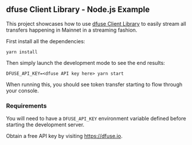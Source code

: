 ## dfuse Client Library - Node.js Example

This project showcases how to use [dfuse Client Library](https://github.com/dfuse-io/client-js)
to easily stream all transfers happening in Mainnet in a streaming fashion.

First install all the dependencies:

    yarn install

Then simply launch the development mode to see the end results:

    DFUSE_API_KEY=<dfuse API key here> yarn start

When running this, you should see token transfer starting to flow through
your console.

### Requirements

You will need to have a `DFUSE_API_KEY` environment variable defined before
starting the development server.

Obtain a free API key by visiting https://dfuse.io.
